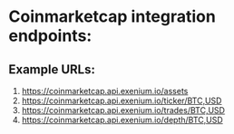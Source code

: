 # Coinmarketcap integration endpoints:

## Example URLs:

1. https://coinmarketcap.api.exenium.io/assets
1. https://coinmarketcap.api.exenium.io/ticker/BTC,USD
1. https://coinmarketcap.api.exenium.io/trades/BTC,USD
1. https://coinmarketcap.api.exenium.io/depth/BTC,USD
